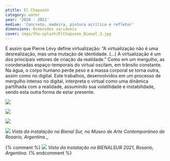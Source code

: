 ```yaml
---
ptitle: El Chapuzón
category: water
year: '2020 - 2021'
medium: 'Concreto, madeira, pintura acrílica e refletor'
dimensions: Dimensões variáveis
cover: imgs/the-splash/ElChapuzon_Bienal_3.jpg
---
```

É assim que Pierre Lévy define virtualização: “A virtualização não é uma desrealização, mas uma mutação de identidade. (...) A virtualização é um dos principais vetores de criação da realidade.” Como em um mergulho, as coordenadas espaço-temporais do virtual oscilam, em trânsito constante. Na água, o corpo humano perde peso e a massa corporal se torna outra, assim como no digital. Este trabalhos, desenvolvidos em um processo de mergulho intenso no digital, interpreta o virtual como uma dinâmica partilhada com a realidade, assumindo sua volatilidade e instabilidade, sendo esta outra forma de estar presente.

![]({{site.baseurl}}/imgs/the-splash/ElChapuzon_Bienal_1.jpg)

![]({{site.baseurl}}/imgs/the-splash/ElChapuzon_Bienal_2.jpg)

![]({{site.baseurl}}/imgs/the-splash/ElChapuzon_Bienal_4.jpg)

![]({{site.baseurl}}/imgs/the-splash/ElChapuzon_Bienal_5.jpg)
_Vista da instalação na Bienal Sur, no Museo de Arte Contemporáneo de Rosario, Argentina.__

{% comment %}
![]({{site.baseurl}}/imgs/the-splash/ElChapuzon_Bienal_6.jpg)
_Vista da instalação na BIENALSUR 2021, Rosario, Argentina._
{% endcomment %}
